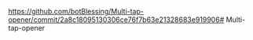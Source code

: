 https://github.com/botBlessing/Multi-tap-opener/commit/2a8c18095130306ce76f7b63e21328683e919906# Multi-tap-opener
